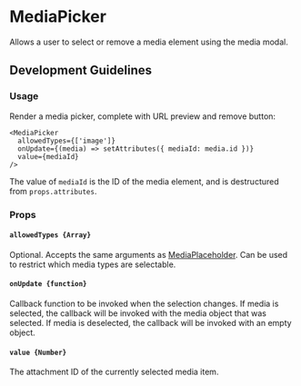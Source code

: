 # MediaPicker

Allows a user to select or remove a media element using the media modal.

## Development Guidelines

### Usage

Render a media picker, complete with URL preview and remove button:

    <MediaPicker
      allowedTypes={['image']}
      onUpdate={(media) => setAttributes({ mediaId: media.id })}
      value={mediaId}
    />

The value of `mediaId` is the ID of the media element, and is destructured from
`props.attributes`.

### Props

#### `allowedTypes {Array}`

Optional. Accepts the same arguments as
[MediaPlaceholder](https://github.com/WordPress/gutenberg/blob/trunk/packages/block-editor/src/components/media-placeholder/README.md).
Can be used to restrict which media types are selectable.

#### `onUpdate {function}`

Callback function to be invoked when the selection changes. If media is selected,
the callback will be invoked with the media object that was selected. If media is
deselected, the callback will be invoked with an empty object.

#### `value {Number}`

The attachment ID of the currently selected media item.
